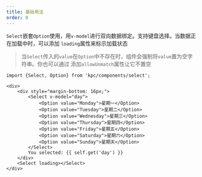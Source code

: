 ```yaml
---
title: 基础用法
order: 0
---
```


`Select`嵌套`Option`使用，用`v-model`进行双向数据绑定。支持键盘选择。当数据正在加载中时，可以添加
`loading`属性来标示加载状态

> 当`Select`传入的`value`在`Option`中不存在时，组件会强制将`value`置为空字符串。你也可以通过
> 添加`allowUnmatch`属性让它不置空

```vdt
import {Select, Option} from 'kpc/components/select';

<div>
    <div style="margin-bottom: 16px;">
        <Select v-model="day">
            <Option value="Monday">星期一</Option>
            <Option value="Tuesday">星期二</Option>
            <Option value="Wednesday">星期三</Option>
            <Option value="Thursday">星期四</Option>
            <Option value="Friday">星期五</Option>
            <Option value="Saturday">星期六</Option>
            <Option value="Sunday">星期天</Option>
        </Select>
        You selected: {{ self.get('day') }}
    </div>
    <Select loading></Select>
</div>
```
